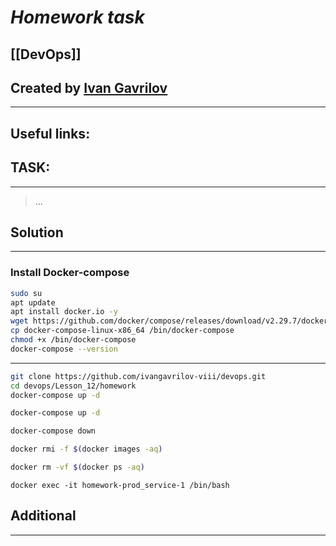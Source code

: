 # ***Homework task***

## [[DevOps]]


## Created by [Ivan Gavrilov](https://github.com/ivangavrilov-viii)
---
## Useful links:



## TASK:
---
> ...

## Solution
---
### Install Docker-compose
```bash
sudo su
apt update
apt install docker.io -y
wget https://github.com/docker/compose/releases/download/v2.29.7/docker-compose-linux-x86_64
cp docker-compose-linux-x86_64 /bin/docker-compose
chmod +x /bin/docker-compose
docker-compose --version
```
---
```bash
git clone https://github.com/ivangavrilov-viii/devops.git
cd devops/Lesson_12/homework
docker-compose up -d
```

```bash
docker-compose up -d
```

```bash
docker-compose down
```

```bash
docker rmi -f $(docker images -aq)
```

```bash
docker rm -vf $(docker ps -aq)
```

```
docker exec -it homework-prod_service-1 /bin/bash
```

## Additional
---
